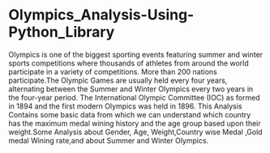 # Olympics_Analysis-Using-Python_Library
Olympics is one of the biggest sporting events featuring summer and winter sports competitions where thousands of athletes from around the world participate in a variety of competitions. More than 200 nations participate.The Olympic Games are usually held every four years, alternating between the Summer and Winter Olympics every two years in the four-year period. The International Olympic Committee (IOC) as formed in 1894 and the first modern Olympics was held in 1896. This Analysis Contains some basic data from which we can understand which country has the maximum medal wining history and the age group based upon their weight.Some Analysis about Gender, Age, Weight,Country wise Medal ,Gold medal Wining rate,and about Summer and Winter Olympics.  
